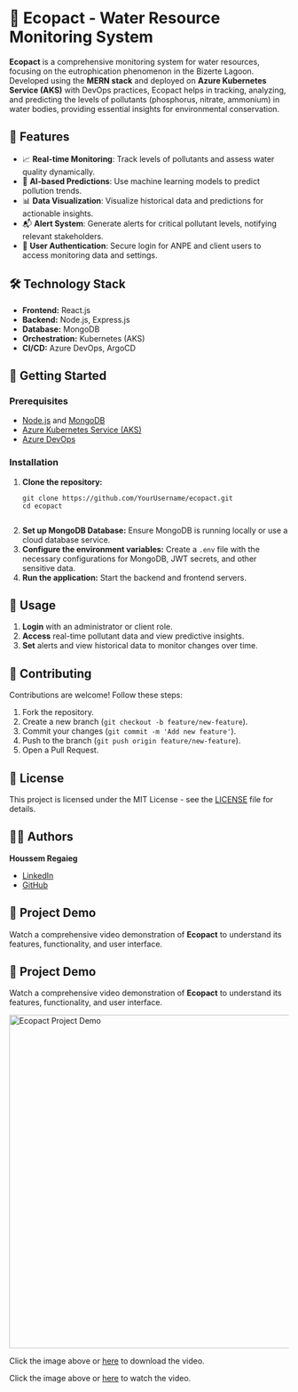 <h1>🌊 Ecopact - Water Resource Monitoring System</h1>

<p>
    <strong>Ecopact</strong> is a comprehensive monitoring system for water resources, focusing on the eutrophication phenomenon in the Bizerte Lagoon. Developed using the <strong>MERN stack</strong> and deployed on <strong>Azure Kubernetes Service (AKS)</strong> with DevOps practices, Ecopact helps in tracking, analyzing, and predicting the levels of pollutants (phosphorus, nitrate, ammonium) in water bodies, providing essential insights for environmental conservation.
</p>

<h2>🌟 Features</h2>
<ul>
    <li>📈 <strong>Real-time Monitoring</strong>: Track levels of pollutants and assess water quality dynamically.</li>
    <li>🤖 <strong>AI-based Predictions</strong>: Use machine learning models to predict pollution trends.</li>
    <li>📊 <strong>Data Visualization</strong>: Visualize historical data and predictions for actionable insights.</li>
    <li>📬 <strong>Alert System</strong>: Generate alerts for critical pollutant levels, notifying relevant stakeholders.</li>
    <li>🔐 <strong>User Authentication</strong>: Secure login for ANPE and client users to access monitoring data and settings.</li>
</ul>

<h2>🛠️ Technology Stack</h2>
<ul>
    <li><strong>Frontend:</strong> React.js</li>
    <li><strong>Backend:</strong> Node.js, Express.js</li>
    <li><strong>Database:</strong> MongoDB</li>
    <li><strong>Orchestration:</strong> Kubernetes (AKS)</li>
    <li><strong>CI/CD:</strong> Azure DevOps, ArgoCD</li>
</ul>



<h2>🚀 Getting Started</h2>

<h3>Prerequisites</h3>
<ul>
    <li><a href="https://nodejs.org/">Node.js</a> and <a href="https://www.mongodb.com/">MongoDB</a></li>
    <li><a href="https://azure.microsoft.com/en-us/services/kubernetes-service/">Azure Kubernetes Service (AKS)</a></li>
    <li><a href="https://azure.microsoft.com/en-us/services/devops/">Azure DevOps</a></li>
</ul>

<h3>Installation</h3>
<ol>
    <li><strong>Clone the repository:</strong></li>
    <pre><code>git clone https://github.com/YourUsername/ecopact.git
cd ecopact
    </code></pre>

   <li><strong>Set up MongoDB Database:</strong> Ensure MongoDB is running locally or use a cloud database service.</li>

   <li><strong>Configure the environment variables:</strong> Create a <code>.env</code> file with the necessary configurations for MongoDB, JWT secrets, and other sensitive data.</li>

   <li><strong>Run the application:</strong> Start the backend and frontend servers.</li>
</ol>

<h2>🎯 Usage</h2>
<ol>
    <li><strong>Login</strong> with an administrator or client role.</li>
    <li><strong>Access</strong> real-time pollutant data and view predictive insights.</li>
    <li><strong>Set</strong> alerts and view historical data to monitor changes over time.</li>
</ol>

<h2>🤝 Contributing</h2>
<p>Contributions are welcome! Follow these steps:</p>
<ol>
    <li>Fork the repository.</li>
    <li>Create a new branch (<code>git checkout -b feature/new-feature</code>).</li>
    <li>Commit your changes (<code>git commit -m 'Add new feature'</code>).</li>
    <li>Push to the branch (<code>git push origin feature/new-feature</code>).</li>
    <li>Open a Pull Request.</li>
</ol>

<h2>📄 License</h2>
<p>This project is licensed under the MIT License - see the <a href="LICENSE">LICENSE</a> file for details.</p>

<h2>👨‍💻 Authors</h2>
<p><strong>Houssem Regaieg</strong></p>
<ul>
    <li><a href="https://www.linkedin.com/in/houssem-regaieg-589526258/">LinkedIn</a></li>
    <li><a href="https://github.com/HoussemRg">GitHub</a></li>
</ul>

<h2>🎥 Project Demo</h2>

<p>Watch a comprehensive video demonstration of <strong>Ecopact</strong> to understand its features, functionality, and user interface.</p>

<h2>🎥 Project Demo</h2>

<p>Watch a comprehensive video demonstration of <strong>Ecopact</strong> to understand its features, functionality, and user interface.</p>

<p><a href="demo.mp4" download><img src="https://example.com/video-thumbnail.png" alt="Ecopact Project Demo" width="600px"></a></p>

<p>Click the image above or <a href="demo.mp4" download>here</a> to download the video.</p>

<p>Click the image above or <a href="https://example.com/your-video-link">here</a> to watch the video.</p>

